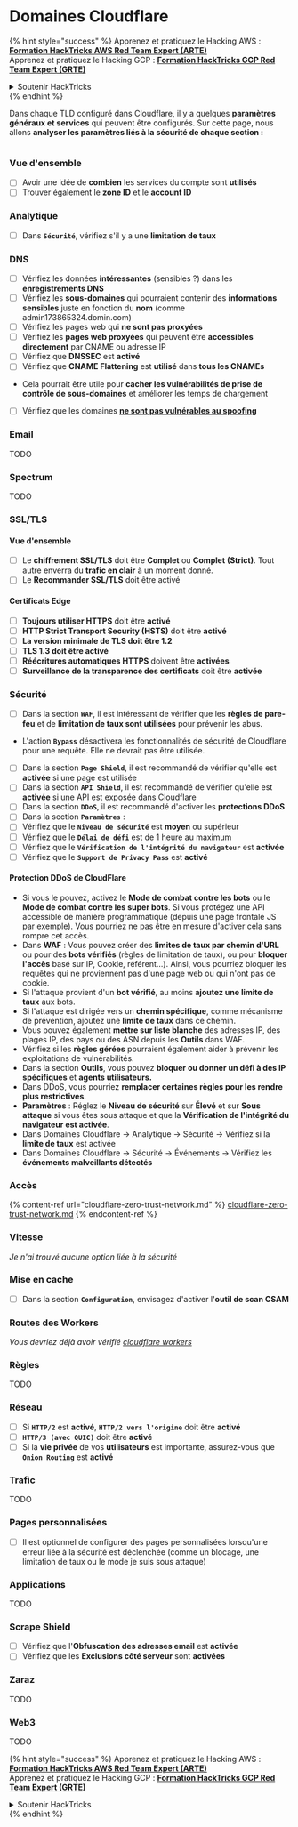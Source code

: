 # Domaines Cloudflare

{% hint style="success" %}
Apprenez et pratiquez le Hacking AWS :<img src="../../.gitbook/assets/image (1) (1) (1).png" alt="" data-size="line">[**Formation HackTricks AWS Red Team Expert (ARTE)**](https://training.hacktricks.xyz/courses/arte)<img src="../../.gitbook/assets/image (1) (1) (1).png" alt="" data-size="line">\
Apprenez et pratiquez le Hacking GCP : <img src="../../.gitbook/assets/image (2).png" alt="" data-size="line">[**Formation HackTricks GCP Red Team Expert (GRTE)**<img src="../../.gitbook/assets/image (2).png" alt="" data-size="line">](https://training.hacktricks.xyz/courses/grte)

<details>

<summary>Soutenir HackTricks</summary>

* Consultez les [**plans d'abonnement**](https://github.com/sponsors/carlospolop)!
* **Rejoignez le** 💬 [**groupe Discord**](https://discord.gg/hRep4RUj7f) ou le [**groupe telegram**](https://t.me/peass) ou **suivez** nous sur **Twitter** 🐦 [**@hacktricks\_live**](https://twitter.com/hacktricks_live)**.**
* **Partagez des astuces de hacking en soumettant des PRs aux** [**HackTricks**](https://github.com/carlospolop/hacktricks) et [**HackTricks Cloud**](https://github.com/carlospolop/hacktricks-cloud) dépôts github.

</details>
{% endhint %}

Dans chaque TLD configuré dans Cloudflare, il y a quelques **paramètres généraux et services** qui peuvent être configurés. Sur cette page, nous allons **analyser les paramètres liés à la sécurité de chaque section :**

<figure><img src="../../.gitbook/assets/image (101).png" alt=""><figcaption></figcaption></figure>

### Vue d'ensemble

* [ ] Avoir une idée de **combien** les services du compte sont **utilisés**
* [ ] Trouver également le **zone ID** et le **account ID**

### Analytique

* [ ] Dans **`Sécurité`**, vérifiez s'il y a une **limitation de taux**

### DNS

* [ ] Vérifiez les données **intéressantes** (sensibles ?) dans les **enregistrements DNS**
* [ ] Vérifiez les **sous-domaines** qui pourraient contenir des **informations sensibles** juste en fonction du **nom** (comme admin173865324.domin.com)
* [ ] Vérifiez les pages web qui **ne sont pas** **proxyées**
* [ ] Vérifiez les **pages web proxyées** qui peuvent être **accessibles directement** par CNAME ou adresse IP
* [ ] Vérifiez que **DNSSEC** est **activé**
* [ ] Vérifiez que **CNAME Flattening** est **utilisé** dans **tous les CNAMEs**
* Cela pourrait être utile pour **cacher les vulnérabilités de prise de contrôle de sous-domaines** et améliorer les temps de chargement
* [ ] Vérifiez que les domaines [**ne sont pas vulnérables au spoofing**](https://book.hacktricks.xyz/network-services-pentesting/pentesting-smtp#mail-spoofing)

### **Email**

TODO

### Spectrum

TODO

### SSL/TLS

#### **Vue d'ensemble**

* [ ] Le **chiffrement SSL/TLS** doit être **Complet** ou **Complet (Strict)**. Tout autre enverra du **trafic en clair** à un moment donné.
* [ ] Le **Recommander SSL/TLS** doit être activé

#### Certificats Edge

* [ ] **Toujours utiliser HTTPS** doit être **activé**
* [ ] **HTTP Strict Transport Security (HSTS)** doit être **activé**
* [ ] **La version minimale de TLS doit être 1.2**
* [ ] **TLS 1.3 doit être activé**
* [ ] **Réécritures automatiques HTTPS** doivent être **activées**
* [ ] **Surveillance de la transparence des certificats** doit être **activée**

### **Sécurité**

* [ ] Dans la section **`WAF`**, il est intéressant de vérifier que les **règles de pare-feu** et de **limitation de taux sont utilisées** pour prévenir les abus.
* L'action **`Bypass`** désactivera les fonctionnalités de sécurité de Cloudflare pour une requête. Elle ne devrait pas être utilisée.
* [ ] Dans la section **`Page Shield`**, il est recommandé de vérifier qu'elle est **activée** si une page est utilisée
* [ ] Dans la section **`API Shield`**, il est recommandé de vérifier qu'elle est **activée** si une API est exposée dans Cloudflare
* [ ] Dans la section **`DDoS`**, il est recommandé d'activer les **protections DDoS**
* [ ] Dans la section **`Paramètres`** :
* [ ] Vérifiez que le **`Niveau de sécurité`** est **moyen** ou supérieur
* [ ] Vérifiez que le **`Délai de défi`** est de 1 heure au maximum
* [ ] Vérifiez que le **`Vérification de l'intégrité du navigateur`** est **activée**
* [ ] Vérifiez que le **`Support de Privacy Pass`** est **activé**

#### **Protection DDoS de CloudFlare**

* Si vous le pouvez, activez le **Mode de combat contre les bots** ou le **Mode de combat contre les super bots**. Si vous protégez une API accessible de manière programmatique (depuis une page frontale JS par exemple). Vous pourriez ne pas être en mesure d'activer cela sans rompre cet accès.
* Dans **WAF** : Vous pouvez créer des **limites de taux par chemin d'URL** ou pour des **bots vérifiés** (règles de limitation de taux), ou pour **bloquer l'accès** basé sur IP, Cookie, référent...). Ainsi, vous pourriez bloquer les requêtes qui ne proviennent pas d'une page web ou qui n'ont pas de cookie.
* Si l'attaque provient d'un **bot vérifié**, au moins **ajoutez une limite de taux** aux bots.
* Si l'attaque est dirigée vers un **chemin spécifique**, comme mécanisme de prévention, ajoutez une **limite de taux** dans ce chemin.
* Vous pouvez également **mettre sur liste blanche** des adresses IP, des plages IP, des pays ou des ASN depuis les **Outils** dans WAF.
* Vérifiez si les **règles gérées** pourraient également aider à prévenir les exploitations de vulnérabilités.
* Dans la section **Outils**, vous pouvez **bloquer ou donner un défi à des IP spécifiques** et **agents utilisateurs.**
* Dans DDoS, vous pourriez **remplacer certaines règles pour les rendre plus restrictives**.
* **Paramètres** : Réglez le **Niveau de sécurité** sur **Élevé** et sur **Sous attaque** si vous êtes sous attaque et que la **Vérification de l'intégrité du navigateur est activée**.
* Dans Domaines Cloudflare -> Analytique -> Sécurité -> Vérifiez si la **limite de taux** est activée
* Dans Domaines Cloudflare -> Sécurité -> Événements -> Vérifiez les **événements malveillants détectés**

### Accès

{% content-ref url="cloudflare-zero-trust-network.md" %}
[cloudflare-zero-trust-network.md](cloudflare-zero-trust-network.md)
{% endcontent-ref %}

### Vitesse

_Je n'ai trouvé aucune option liée à la sécurité_

### Mise en cache

* [ ] Dans la section **`Configuration`**, envisagez d'activer l'**outil de scan CSAM**

### **Routes des Workers**

_Vous devriez déjà avoir vérifié_ [_cloudflare workers_](./#workers)

### Règles

TODO

### Réseau

* [ ] Si **`HTTP/2`** est **activé**, **`HTTP/2 vers l'origine`** doit être **activé**
* [ ] **`HTTP/3 (avec QUIC)`** doit être **activé**
* [ ] Si la **vie privée** de vos **utilisateurs** est importante, assurez-vous que **`Onion Routing`** est **activé**

### **Trafic**

TODO

### Pages personnalisées

* [ ] Il est optionnel de configurer des pages personnalisées lorsqu'une erreur liée à la sécurité est déclenchée (comme un blocage, une limitation de taux ou le mode je suis sous attaque)

### Applications

TODO

### Scrape Shield

* [ ] Vérifiez que l'**Obfuscation des adresses email** est **activée**
* [ ] Vérifiez que les **Exclusions côté serveur** sont **activées**

### **Zaraz**

TODO

### **Web3**

TODO

{% hint style="success" %}
Apprenez et pratiquez le Hacking AWS :<img src="../../.gitbook/assets/image (1) (1) (1).png" alt="" data-size="line">[**Formation HackTricks AWS Red Team Expert (ARTE)**](https://training.hacktricks.xyz/courses/arte)<img src="../../.gitbook/assets/image (1) (1) (1).png" alt="" data-size="line">\
Apprenez et pratiquez le Hacking GCP : <img src="../../.gitbook/assets/image (2).png" alt="" data-size="line">[**Formation HackTricks GCP Red Team Expert (GRTE)**<img src="../../.gitbook/assets/image (2).png" alt="" data-size="line">](https://training.hacktricks.xyz/courses/grte)

<details>

<summary>Soutenir HackTricks</summary>

* Consultez les [**plans d'abonnement**](https://github.com/sponsors/carlospolop)!
* **Rejoignez le** 💬 [**groupe Discord**](https://discord.gg/hRep4RUj7f) ou le [**groupe telegram**](https://t.me/peass) ou **suivez** nous sur **Twitter** 🐦 [**@hacktricks\_live**](https://twitter.com/hacktricks_live)**.**
* **Partagez des astuces de hacking en soumettant des PRs aux** [**HackTricks**](https://github.com/carlospolop/hacktricks) et [**HackTricks Cloud**](https://github.com/carlospolop/hacktricks-cloud) dépôts github.

</details>
{% endhint %}
